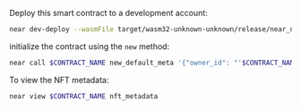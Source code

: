 
Deploy this smart contract to a development account:

```bash
near dev-deploy --wasmFile target/wasm32-unknown-unknown/release/near_nft_market.wasm
```

initialize the contract using the `new` method:
```bash
near call $CONTRACT_NAME new_default_meta '{"owner_id": "'$CONTRACT_NAME'"}' --accountId $CONTRACT_NAME
```

To view the NFT metadata:

```bash
near view $CONTRACT_NAME nft_metadata
```